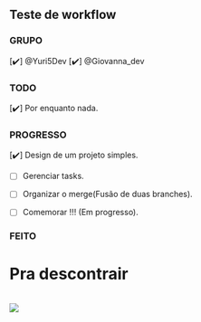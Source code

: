 ## Teste de workflow


### GRUPO

[:heavy_check_mark:] @Yuri5Dev
[:heavy_check_mark:] @Giovanna_dev

### TODO

[:heavy_check_mark:] Por enquanto nada.

### PROGRESSO

[:heavy_check_mark:] Design de um projeto simples.

- [ ] Gerenciar tasks.

- [ ] Organizar o merge(Fusão de duas branches).

- [ ] Comemorar !!! (Em progresso).

### FEITO

<div>
<h1>Pra descontrair</h1>
<br>
<img src="https://media.giphy.com/media/Fe1r1GFDLo0UyeZk8Q/giphy.gif">
</div>